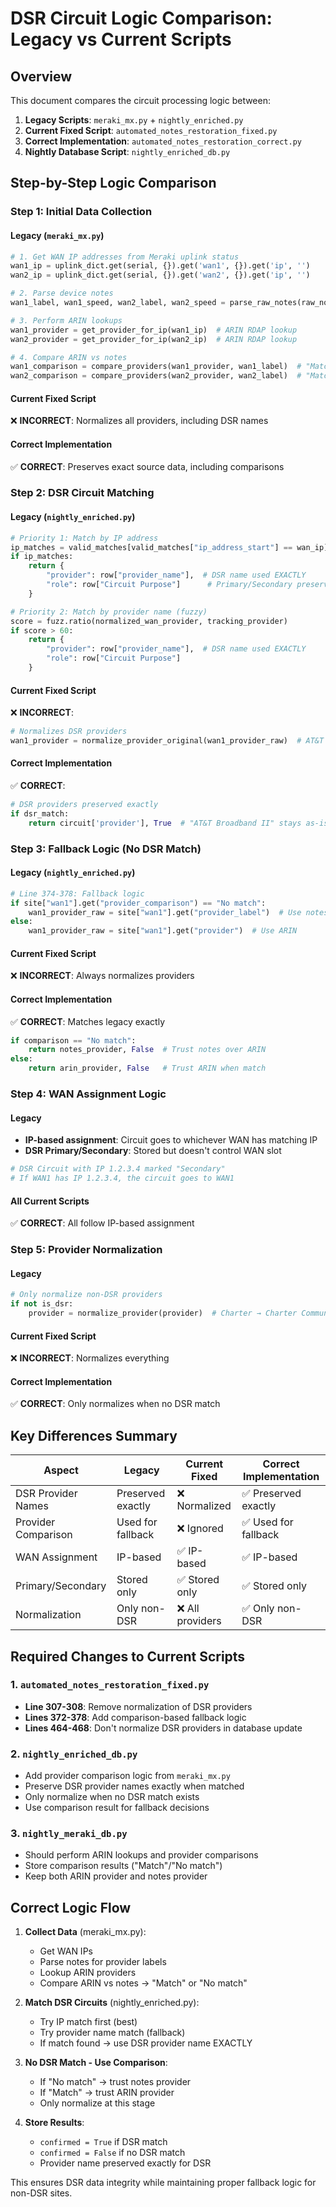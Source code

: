 # DSR Circuit Logic Comparison: Legacy vs Current Scripts

## Overview
This document compares the circuit processing logic between:
1. **Legacy Scripts**: `meraki_mx.py` + `nightly_enriched.py`
2. **Current Fixed Script**: `automated_notes_restoration_fixed.py`
3. **Correct Implementation**: `automated_notes_restoration_correct.py`
4. **Nightly Database Script**: `nightly_enriched_db.py`

## Step-by-Step Logic Comparison

### Step 1: Initial Data Collection

#### Legacy (`meraki_mx.py`)
```python
# 1. Get WAN IP addresses from Meraki uplink status
wan1_ip = uplink_dict.get(serial, {}).get('wan1', {}).get('ip', '')
wan2_ip = uplink_dict.get(serial, {}).get('wan2', {}).get('ip', '')

# 2. Parse device notes
wan1_label, wan1_speed, wan2_label, wan2_speed = parse_raw_notes(raw_notes)

# 3. Perform ARIN lookups
wan1_provider = get_provider_for_ip(wan1_ip)  # ARIN RDAP lookup
wan2_provider = get_provider_for_ip(wan2_ip)  # ARIN RDAP lookup

# 4. Compare ARIN vs notes
wan1_comparison = compare_providers(wan1_provider, wan1_label)  # "Match" or "No match"
wan2_comparison = compare_providers(wan2_provider, wan2_label)  # "Match" or "No match"
```

#### Current Fixed Script
❌ **INCORRECT**: Normalizes all providers, including DSR names

#### Correct Implementation  
✅ **CORRECT**: Preserves exact source data, including comparisons

### Step 2: DSR Circuit Matching

#### Legacy (`nightly_enriched.py`)
```python
# Priority 1: Match by IP address
ip_matches = valid_matches[valid_matches["ip_address_start"] == wan_ip]
if ip_matches:
    return {
        "provider": row["provider_name"],  # DSR name used EXACTLY
        "role": row["Circuit Purpose"]      # Primary/Secondary preserved
    }

# Priority 2: Match by provider name (fuzzy)
score = fuzz.ratio(normalized_wan_provider, tracking_provider)
if score > 60:
    return {
        "provider": row["provider_name"],  # DSR name used EXACTLY
        "role": row["Circuit Purpose"]
    }
```

#### Current Fixed Script
❌ **INCORRECT**: 
```python
# Normalizes DSR providers
wan1_provider = normalize_provider_original(wan1_provider_raw)  # AT&T Broadband II → AT&T
```

#### Correct Implementation
✅ **CORRECT**:
```python
# DSR providers preserved exactly
if dsr_match:
    return circuit['provider'], True  # "AT&T Broadband II" stays as-is
```

### Step 3: Fallback Logic (No DSR Match)

#### Legacy (`nightly_enriched.py`)
```python
# Line 374-378: Fallback logic
if site["wan1"].get("provider_comparison") == "No match":
    wan1_provider_raw = site["wan1"].get("provider_label")  # Use notes
else:
    wan1_provider_raw = site["wan1"].get("provider")  # Use ARIN
```

#### Current Fixed Script
❌ **INCORRECT**: Always normalizes providers

#### Correct Implementation
✅ **CORRECT**: Matches legacy exactly
```python
if comparison == "No match":
    return notes_provider, False  # Trust notes over ARIN
else:
    return arin_provider, False   # Trust ARIN when match
```

### Step 4: WAN Assignment Logic

#### Legacy
- **IP-based assignment**: Circuit goes to whichever WAN has matching IP
- **DSR Primary/Secondary**: Stored but doesn't control WAN slot
```python
# DSR Circuit with IP 1.2.3.4 marked "Secondary"
# If WAN1 has IP 1.2.3.4, the circuit goes to WAN1
```

#### All Current Scripts
✅ **CORRECT**: All follow IP-based assignment

### Step 5: Provider Normalization

#### Legacy
```python
# Only normalize non-DSR providers
if not is_dsr:
    provider = normalize_provider(provider)  # Charter → Charter Communications
```

#### Current Fixed Script  
❌ **INCORRECT**: Normalizes everything

#### Correct Implementation
✅ **CORRECT**: Only normalizes when no DSR match

## Key Differences Summary

| Aspect | Legacy | Current Fixed | Correct Implementation |
|--------|--------|---------------|----------------------|
| DSR Provider Names | Preserved exactly | ❌ Normalized | ✅ Preserved exactly |
| Provider Comparison | Used for fallback | ❌ Ignored | ✅ Used for fallback |
| WAN Assignment | IP-based | ✅ IP-based | ✅ IP-based |
| Primary/Secondary | Stored only | ✅ Stored only | ✅ Stored only |
| Normalization | Only non-DSR | ❌ All providers | ✅ Only non-DSR |

## Required Changes to Current Scripts

### 1. `automated_notes_restoration_fixed.py`
- **Line 307-308**: Remove normalization of DSR providers
- **Lines 372-378**: Add comparison-based fallback logic
- **Lines 464-468**: Don't normalize DSR providers in database update

### 2. `nightly_enriched_db.py`
- Add provider comparison logic from `meraki_mx.py`
- Preserve DSR provider names exactly when matched
- Only normalize when no DSR match exists
- Use comparison result for fallback decisions

### 3. `nightly_meraki_db.py`
- Should perform ARIN lookups and provider comparisons
- Store comparison results ("Match"/"No match")
- Keep both ARIN provider and notes provider

## Correct Logic Flow

1. **Collect Data** (meraki_mx.py):
   - Get WAN IPs
   - Parse notes for provider labels
   - Lookup ARIN providers
   - Compare ARIN vs notes → "Match" or "No match"

2. **Match DSR Circuits** (nightly_enriched.py):
   - Try IP match first (best)
   - Try provider name match (fallback)
   - If match found → use DSR provider name EXACTLY

3. **No DSR Match - Use Comparison**:
   - If "No match" → trust notes provider
   - If "Match" → trust ARIN provider
   - Only normalize at this stage

4. **Store Results**:
   - `confirmed = True` if DSR match
   - `confirmed = False` if no DSR match
   - Provider name preserved exactly for DSR

This ensures DSR data integrity while maintaining proper fallback logic for non-DSR sites.